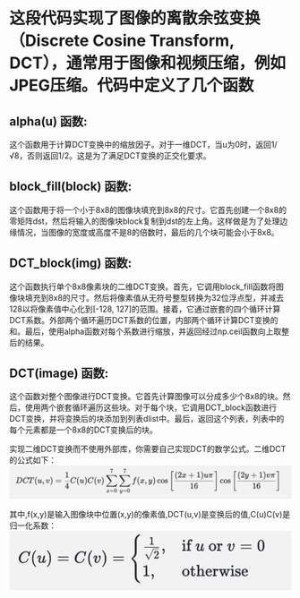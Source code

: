 # 这段代码实现了图像的离散余弦变换（Discrete Cosine Transform, DCT），通常用于图像和视频压缩，例如JPEG压缩。代码中定义了几个函数

## alpha(u) 函数:
这个函数用于计算DCT变换中的缩放因子。对于一维DCT，当u为0时，返回1/√8，否则返回1/2。这是为了满足DCT变换的正交化要求。

## block_fill(block) 函数:
这个函数用于将一个小于8x8的图像块填充到8x8的尺寸。它首先创建一个8x8的零矩阵dst，然后将输入的图像块block复制到dst的左上角。这样做是为了处理边缘情况，当图像的宽度或高度不是8的倍数时，最后的几个块可能会小于8x8。

## DCT_block(img) 函数:
这个函数执行单个8x8像素块的二维DCT变换。首先，它调用block_fill函数将图像块填充到8x8的尺寸。然后将像素值从无符号整型转换为32位浮点型，并减去128以将像素值中心化到[-128, 127]的范围。接着，它通过嵌套的四个循环计算DCT系数。外部两个循环遍历DCT系数的位置，内部两个循环计算DCT变换的和。最后，使用alpha函数对每个系数进行缩放，并返回经过np.ceil函数向上取整后的结果。

## DCT(image) 函数:
这个函数对整个图像进行DCT变换。它首先计算图像可以分成多少个8x8的块。然后，使用两个嵌套循环遍历这些块。对于每个块，它调用DCT_block函数进行DCT变换，并将变换后的块添加到列表dlist中。最后，返回这个列表，列表中的每个元素都是一个8x8的DCT变换后的块。

实现二维DCT变换而不使用外部库，你需要自己实现DCT的数学公式。二维DCT的公式如下：
    ![dct](./md-pic/dct-md.png)

其中,f(x,y)是输入图像块中位置(x,y)的像素值,DCT(u,v)是变换后的值,C(u)C(v)是归一化系数：
    ![dct](./md-pic/dct-md2.png)

